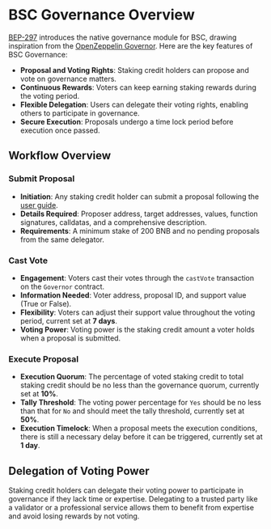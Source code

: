 # BSC Governance Overview

[BEP-297](https://github.com/bnb-chain/BEPs/pull/297) introduces the native governance module for BSC, drawing inspiration from the [OpenZeppelin Governor](https://docs.openzeppelin.com/contracts/4.x/governance).
Here are the key features of BSC Governance:

-  **Proposal and Voting Rights**: Staking credit holders can propose and vote on governance matters.
-  **Continuous Rewards**: Voters can keep earning staking rewards during the voting period.
-  **Flexible Delegation**: Users can delegate their voting rights, enabling others to participate in governance.
-  **Secure Execution**: Proposals undergo a time lock period before execution once passed.

## Workflow Overview

### Submit Proposal

-  **Initiation**: Any staking credit holder can submit a proposal following the [user guide](./user-guide.md).
-  **Details Required**: Proposer address, target addresses, values, function signatures, calldatas, and a comprehensive description.
-  **Requirements**: A minimum stake of 200 BNB and no pending proposals from the same delegator.

### Cast Vote

-  **Engagement**: Voters cast their votes through the `castVote` transaction on the `Governor` contract.
-  **Information Needed**: Voter address, proposal ID, and support value (True or False).
-  **Flexibility**: Voters can adjust their support value throughout the voting period, current set at **7 days**.
-  **Voting Power**: Voting power is the staking credit amount a voter holds when a proposal is submitted.

### Execute Proposal

-  **Execution Quorum**: The percentage of voted staking credit to total staking credit should be no less than the governance quorum, currently set at **10%**.
-  **Tally Threshold**: The voting power percentage for `Yes` should be no less than that for `No` and should meet the tally threshold, currently set at **50%**.
-  **Execution Timelock**: When a proposal meets the execution conditions, there is still a necessary delay before it can be triggered, currently set at **1 day**.

## Delegation of Voting Power 

Staking credit holders can delegate their voting power to participate in governance if they lack time or expertise.
Delegating to a trusted party like a validator or a professional service allows them to benefit from expertise and avoid losing rewards by not voting.